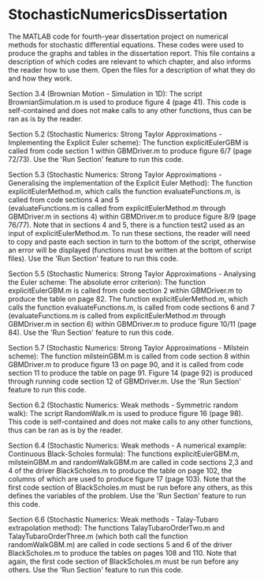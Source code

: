 # StochasticNumericsDissertation
The MATLAB code for fourth-year dissertation project on numerical methods for stochastic differential equations.
These codes were used to produce the graphs and tables in the dissertation report. 
This file contains a description of which codes are relevant to which chapter, and also informs the reader how to use them. 
Open the files for a description of what they do and how they work.

Section 3.4 (Brownian Motion - Simulation in 1D): 
The script BrownianSimulation.m is used to produce figure 4 (page 41). 
This code is self-contained and does not make calls to any other functions, thus can be ran as is by the reader.

Section 5.2 (Stochastic Numerics: Strong Taylor Approximations - Implementing the Explicit Euler scheme):
The function explicitEulerGBM is called from code section 1 within GBMDriver.m to produce figure 6/7 (page 72/73).
Use the 'Run Section' feature to run this code.

Section 5.3 (Stochastic Numerics: Strong Taylor Approximations - Generalising the implementation of the Explicit Euler Method):
The function explicitEulerMethod.m, which calls the function evaluateFunctions.m, is called from code sections 4 and 5  
(evaluateFunctions.m is called from explicitEulerMethod.m through GBMDriver.m in sections 4) within GBMDriver.m to 
produce figure 8/9 (page 76/77). Note that in sections 4 and 5, there is a function test2 used as an input of explicitEulerMethod.m.
To run these sections, the reader will need to copy and paste each section in turn to the bottom of the script, otherwise
an error will be displayed (functions must be written at the bottom of script files).
Use the 'Run Section' feature to run this code. 

Section 5.5 (Stochastic Numerics: Strong Taylor Approximations - Analysing the Euler scheme: The absolute error criterion):
The function explicitEulerGBM.m is called from code section 2 within GBMDriver.m to produce the table on page 82.
The function explicitEulerMethod.m, which calls the function evaluateFunctions.m, is called from code sections 6 and 7 
(evaluateFunctions.m is called from explicitEulerMethod.m through GBMDriver.m in section 6) within GBMDriver.m to 
produce figure 10/11 (page 84).
Use the 'Run Section' feature to run this code.

Section 5.7 (Stochastic Numerics: Strong Taylor Approximations - Milstein scheme):
The function milsteinGBM.m is called from code section 8 within GBMDriver.m to produce figure 13 on page 90, and it is 
called from code section 11 to produce the table on page 91. Figure 14 (page 92) is produced through running code section 
12 of GBMDriver.m.
Use the 'Run Section' feature to run this code. 

Section 6.2 (Stochastic Numerics: Weak methods - Symmetric random walk):
The script RandomWalk.m is used to produce figure 16 (page 98).
This code is self-contained and does not make calls to any other functions, thus can be ran as is by the reader.

Section 6.4 (Stochastic Numerics: Weak methods - A numerical example: Continuous Black-Scholes formula):
The functions explicitEulerGBM.m, milsteinGBM.m and randomWalkGBM.m are called in code sections 2,3 and 4 of the driver
BlackScholes.m to produce the table on page 102, the columns of which are used to produce figure 17 (page 103).
Note that the first code section of BlackScholes.m must be run before any others, as this defines the variables of the problem.
Use the 'Run Section' feature to run this code. 

Section 6.6 (Stochastic Numerics: Weak methods - Talay-Tubaro extrapolation method):
The functions TalayTubaroOrderTwo.m and TalayTubaroOrderThree.m (which both call the function randomWalkGBM.m) are called
in code sections 5 and 6 of the driver BlackScholes.m to produce the tables on pages 108 and 110. Note that again, the first
code section of BlackScholes.m must be run before any others. 
Use the 'Run Section' feature to run this code.

